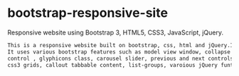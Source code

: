 # bootstrap-responsive-site
Responsive website using Bootstrap 3, HTML5, CSS3, JavaScript, jQuery.

```markdown
This is a responsive website built on bootstrap, css, html and jQuery.It is a mobile friendly one page-website.
It uses various bootstrap features such as model view window, collapse navigation in mobile view, data-toggle 
control , glyphicons class, carousel slider, previous and next controls for the carousel, data-dimiss control,
css3 grids, callout tabbable content, list-groups, varoious jQuery funtions such as fade in, fade out etc.
```
